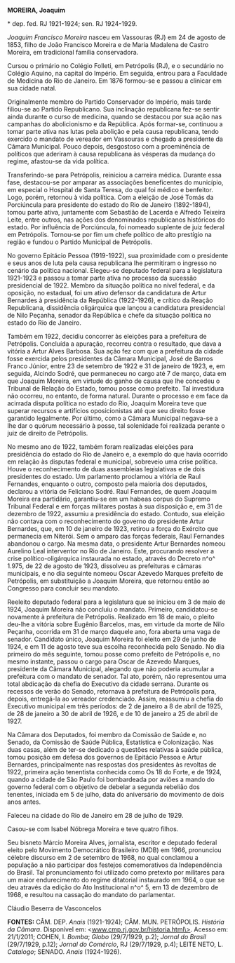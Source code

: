 **MOREIRA, Joaquim**

\* dep. fed. RJ 1921-1924; sen. RJ 1924-1929.

*Joaquim Francisco Moreira* nasceu em Vassouras (RJ) em 24 de agosto de
1853, filho de João Francisco Moreira e de Maria Madalena de Castro
Moreira, em tradicional família conservadora.

Cursou o primário no Colégio Folleti, em Petrópolis (RJ), e o secundário
no Colégio Aquino, na capital do Império. Em seguida, entrou para a
Faculdade de Medicina do Rio de Janeiro. Em 1876 formou-se e passou a
clinicar em sua cidade natal.

Originalmente membro do Partido Conservador do Império, mais tarde
filiou-se ao Partido Republicano. Sua inclinação republicana fez-se
sentir ainda durante o curso de medicina, quando se destacou por sua
ação nas campanhas do abolicionismo e da República. Após formar-se,
continuou a tomar parte ativa nas lutas pela abolição e pela causa
republicana, tendo exercido o mandato de vereador em Vassouras e chegado
a presidente da Câmara Municipal. Pouco depois, desgostoso com a
proeminência de políticos que aderiram à causa republicana às vésperas
da mudança do regime, afastou-se da vida política.

Transferindo-se para Petrópolis, reiniciou a carreira médica. Durante
essa fase, destacou-se por amparar as associações beneficentes do
município, em especial o Hospital de Santa Teresa, do qual foi médico e
benfeitor. Logo, porém, retornou à vida política. Com a eleição de José
Tomás da Porciúncula para presidente do estado do Rio de Janeiro
(1892-1894), tomou parte ativa, juntamente com Sebastião de Lacerda e
Alfredo Teixeira Leite, entre outros, nas ações dos denominados
republicanos históricos do estado. Por influência de Porciúncula, foi
nomeado suplente de juiz federal em Petrópolis. Tornou-se por fim um
chefe político de alto prestígio na região e fundou o Partido Municipal
de Petrópolis.

No governo Epitácio Pessoa (1919-1922), sua proximidade com o presidente
e seus anos de luta pela causa republicana lhe permitiram o ingresso no
cenário da política nacional. Elegeu-se deputado federal para a
legislatura 1921-1923 e passou a tomar parte ativa no processo da
sucessão presidencial de 1922. Membro da situação política no nível
federal, e da oposição, no estadual, foi um ativo defensor da
candidatura de Artur Bernardes à presidência da República (1922-1926), e
crítico da Reação Republicana, dissidência oligárquica que lançou a
candidatura presidencial de Nilo Peçanha, senador da República e chefe
da situação política no estado do Rio de Janeiro.

Também em 1922, decidiu concorrer às eleições para a prefeitura de
Petrópolis. Concluída a apuração, recorreu contra o resultado, que dava
a vitória a Artur Alves Barbosa. Sua ação fez com que a prefeitura da
cidade fosse exercida pelos presidentes da Câmara Municipal, José de
Barros Franco Júnior, entre 23 de setembro de 1922 e 31 de janeiro de
1923, e, em seguida, Alcindo Sodré, que permaneceu no cargo até 7 de
março, data em que Joaquim Moreira, em virtude do ganho de causa que lhe
concedeu o Tribunal de Relação do Estado, tomou posse como prefeito. Tal
investidura não ocorreu, no entanto, de forma natural. Durante o
processo e em face da acirrada disputa política no estado do Rio,
Joaquim Moreira teve que superar recursos e artifícios oposicionistas
até que seu direito fosse garantido legalmente. Por último, como a
Câmara Municipal negava-se a lhe dar o quórum necessário à posse, tal
solenidade foi realizada perante o juiz de direito de Petrópolis.

No mesmo ano de 1922, também foram realizadas eleições para presidência
do estado do Rio de Janeiro e, a exemplo do que havia ocorrido em
relação às disputas federal e municipal, sobreveio uma crise política.
Houve o reconhecimento de duas assembleias legislativas e de dois
presidentes do estado. Um parlamento proclamou a vitória de Raul
Fernandes, enquanto o outro, composto pela maioria dos deputados,
declarou a vitória de Feliciano Sodré. Raul Fernandes, de quem Joaquim
Moreira era partidário, garantiu-se em um habeas corpus do Supremo
Tribunal Federal e em forças militares postas à sua disposição e, em 31
de dezembro de 1922, assumiu a presidência do estado. Contudo, sua
eleição não contava com o reconhecimento do governo do presidente Artur
Bernardes, que, em 10 de janeiro de 1923, retirou a força do Exército
que permanecia em Niterói. Sem o amparo das forças federais, Raul
Fernandes abandonou o cargo. Na mesma data, o presidente Artur Bernardes
nomeou Aurelino Leal interventor no Rio de Janeiro. Este, procurando
resolver a crise político-oligárquica instaurada no estado, através do
Decreto n^o^ 1.975, de 22 de agosto de 1923, dissolveu as prefeituras e
câmaras municipais, e no dia seguinte nomeou Oscar Azevedo Marques
prefeito de Petrópolis, em substituição a Joaquim Moreira, que retornou
então ao Congresso para concluir seu mandato.

Reeleito deputado federal para a legislatura que se iniciou em 3 de maio
de 1924, Joaquim Moreira não concluiu o mandato. Primeiro, candidatou-se
novamente à prefeitura de Petrópolis. Realizado em 18 de maio, o pleito
deu-lhe a vitória sobre Eugênio Barcelos, mas, em virtude da morte de
Nilo Peçanha, ocorrida em 31 de março daquele ano, fora aberta uma vaga
de senador. Candidato único, Joaquim Moreira foi eleito em 29 de junho
de 1924, e em 11 de agosto teve sua escolha reconhecida pelo Senado. No
dia primeiro do mês seguinte, tomou posse como prefeito de Petrópolis e,
no mesmo instante, passou o cargo para Oscar de Azevedo Marques,
presidente da Câmara Municipal, alegando que não poderia acumular a
prefeitura com o mandato de senador. Tal ato, porém, não representou uma
total abdicação da chefia do Executivo da cidade serrana. Durante os
recessos de verão do Senado, retornava à prefeitura de Petrópolis para,
depois, entregá-la ao vereador credenciado. Assim, reassumiu a chefia do
Executivo municipal em três períodos: de 2 de janeiro a 8 de abril de
1925, de 28 de janeiro a 30 de abril de 1926, e de 10 de janeiro a 25 de
abril de 1927.

Na Câmara dos Deputados, foi membro da Comissão de Saúde e, no Senado,
da Comissão de Saúde Pública, Estatística e Colonização. Nas duas casas,
além de ter-se dedicado a questões relativas à saúde pública, tomou
posição em defesa dos governos de Epitácio Pessoa e Artur Bernardes,
principalmente nas respostas dos presidentes às revoltas de 1922,
primeira ação tenentista conhecida como Os 18 do Forte, e de 1924,
quando a cidade de São Paulo foi bombardeada por aviões a mando do
governo federal com o objetivo de debelar a segunda rebelião dos
tenentes, iniciada em 5 de julho, data do aniversário do movimento de
dois anos antes.

Faleceu na cidade do Rio de Janeiro em 28 de julho de 1929.

Casou-se com Isabel Nóbrega Moreira e teve quatro filhos.

Seu bisneto Márcio Moreira Alves, jornalista, escritor e deputado
federal eleito pelo Movimento Democrático Brasileiro (MDB) em 1966,
pronunciou célebre discurso em 2 de setembro de 1968, no qual conclamou
a população a não participar dos festejos comemorativos da Independência
do Brasil. Tal pronunciamento foi utilizado como pretexto por militares
para um maior endurecimento do regime ditatorial instaurado em 1964, o
que se deu através da edição do Ato Institucional n^o^ 5, em 13 de
dezembro de 1968, e resultou na cassação do mandato do parlamentar.

Cláudio Beserra de Vasconcelos

**FONTES:** CÂM. DEP. *Anais* (1921-1924); CÂM. MUN. PETRÓPOLIS.
*História da Câmara*. Disponível em:
\<www.cmp.rj.gov.br/historia.html\>. Acesso em: 21/1/2011; COHEN, I.
*Bomba*; *Globo* (29/7/1929, p.2); *Jornal do Brasil* (29/7/1929, p.12);
*Jornal do Comércio*, RJ (29/7/1929, p.4); LEITE NETO, L. *Catalogo*;
SENADO. *Anais* (1924-1926).

